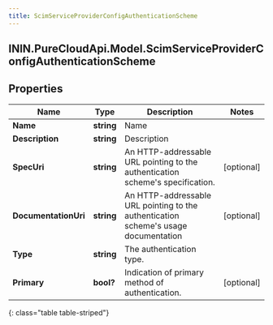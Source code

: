 ```yaml
---
title: ScimServiceProviderConfigAuthenticationScheme
---
```

## ININ.PureCloudApi.Model.ScimServiceProviderConfigAuthenticationScheme

## Properties

|Name | Type | Description | Notes|
|------------ | ------------- | ------------- | -------------|
| **Name** | **string** | Name | |
| **Description** | **string** | Description | |
| **SpecUri** | **string** | An HTTP-addressable URL pointing to the authentication scheme&#39;s specification. | [optional] |
| **DocumentationUri** | **string** | An HTTP-addressable URL pointing to the authentication scheme&#39;s usage documentation | [optional] |
| **Type** | **string** | The authentication type. | |
| **Primary** | **bool?** | Indication of primary method of authentication. | [optional] |
{: class="table table-striped"}


